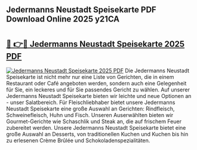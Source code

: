 ## Jedermanns Neustadt Speisekarte PDF Download Online 2025 y21CA

# <h2><a href="http://gca69pq.nevu.top/?p=Jedermanns+Neustadt+Speisekarte">🔗 👉🔴 Jedermanns Neustadt Speisekarte 2025 PDF</a></h2>

[![Jedermanns Neustadt Speisekarte 2025 PDF](https://i.imgur.com/dBaPXMq.png)](http://gca69pq.nevu.top/?p=Jedermanns+Neustadt+Speisekarte)
Die Jedermanns Neustadt Speisekarte ist nicht mehr nur eine Liste von Gerichten, die in einem Restaurant oder Café angeboten werden, sondern auch eine Gelegenheit für Sie, ein leckeres und für Sie passendes Gericht zu wählen. Auf unserer Jedermanns Neustadt Speisekarte bieten wir leichte und neue Optionen an - unser Salatbereich. Für Fleischliebhaber bietet unsere Jedermanns Neustadt Speisekarte eine große Auswahl an Gerichten: Rindfleisch, Schweinefleisch, Huhn und Fisch. Unseren Auserwählten bieten wir Gourmet-Gerichte wie Schaschlik und Steak an, die auf frischem Feuer zubereitet werden. Unsere Jedermanns Neustadt Speisekarte bietet eine große Auswahl an Desserts, von traditionellen Kuchen und Kuchen bis hin zu erlesenen Crème Brûlée und Schokoladenspezialitäten.
